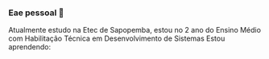 ### Eae pessoal 👋

<!--
**Roberto-Dantas/Roberto-Dantas** is a ✨ _special_ ✨ repository because its `README.md` (this file) appears on your GitHub profile.

Here are some ideas to get you started:
- 🔭 I’m currently working on ...
- 🌱 I’m currently learning ...
- 👯 I’m looking to collaborate on ...
- 🤔 I’m looking for help with ...
- 💬 Ask me about ...
- 📫 How to reach me: ...
- 😄 Pronouns: ...
- ⚡ Fun fact: ...
-->

Atualmente estudo na Etec de Sapopemba, estou no 2 ano do Ensino Médio com Habilitação Técnica em Desenvolvimento de Sistemas
Estou aprendendo:
